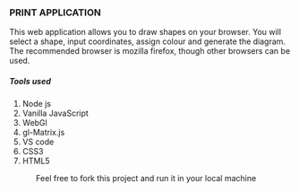 <h3>PRINT APPLICATION</h3>
<body> 

<p>This web application allows you to draw shapes on your browser. You will select a shape, input coordinates, assign colour and generate the diagram. The recommended browser is mozilla firefox, though other browsers can be used.</p>

<h5> Tools used </h5>
<ol>

<li>Node js</li>
<li>Vanilla JavaScript</li>
<li>WebGl</li>
<li>gl-Matrix.js</li>
<li>VS code</li>
<li>CSS3</li>
<li>HTML5</li>

<ol>


<p> Feel free to fork this project and run it in your local machine </p>


</body>